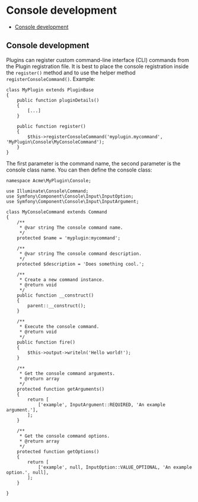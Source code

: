 # Console development

- [Console development](#console-development)

<a name="console-development" class="anchor" href="#console-development"></a>
## Console development

Plugins can register custom command-line interface (CLI) commands from the Plugin registration file. It is best to place the console registration inside the `register()` method and to use the helper method `registerConsoleCommand()`. Example:

    class MyPlugin extends PluginBase
    {
        public function pluginDetails()
        {
            [...]
        }

        public function register()
        {
            $this->registerConsoleCommand('myplugin.mycommand', 'MyPlugin\Console\MyConsoleCommand');
        }
    }

The first parameter is the command name, the second parameter is the console class name. You can then define the console class:

    namespace Acme\MyPlugin\Console;

    use Illuminate\Console\Command;
    use Symfony\Component\Console\Input\InputOption;
    use Symfony\Component\Console\Input\InputArgument;

    class MyConsoleCommand extends Command
    {
        /**
         * @var string The console command name.
         */
        protected $name = 'myplugin:mycommand';

        /**
         * @var string The console command description.
         */
        protected $description = 'Does something cool.';

        /**
         * Create a new command instance.
         * @return void
         */
        public function __construct()
        {
            parent::__construct();
        }

        /**
         * Execute the console command.
         * @return void
         */
        public function fire()
        {
            $this->output->writeln('Hello world!');
        }

        /**
         * Get the console command arguments.
         * @return array
         */
        protected function getArguments()
        {
            return [
                ['example', InputArgument::REQUIRED, 'An example argument.'],
            ];
        }

        /**
         * Get the console command options.
         * @return array
         */
        protected function getOptions()
        {
            return [
                ['example', null, InputOption::VALUE_OPTIONAL, 'An example option.', null],
            ];
        }

    }

